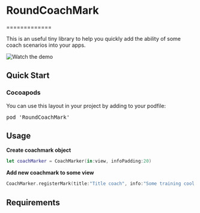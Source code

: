 # RoundCoachMark
=============

This is an useful tiny library to help you quickly add the ability of some coach scenarios into your apps.

![Watch the demo](./demo.gif)


## Quick Start

### Cocoapods
You can use this layout in your project by adding to your podfile:
<pre>pod 'RoundCoachMark'</pre>

## Usage

**Create coachmark object**
```swift
let coachMarker = CoachMarker(in:view, infoPadding:20)
```

**Add new coachmark to some view**

```swift
CoachMarker.registerMark(title:"Title coach", info:"Some training cool information.", control:buttonNeedsToExplain)
```

## Requirements
